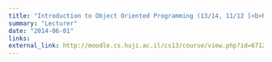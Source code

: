 ```yaml
---
title: "Introduction to Object Oriented Programming (13/14, 11/12 [<b>Ranked #1 in student survey!</b>], 10/11, 09/10)"
summary: "Lecturer"
date: "2014-06-01"
links:
external_link: http://moodle.cs.huji.ac.il/cs13/course/view.php?id=67125
---
```

